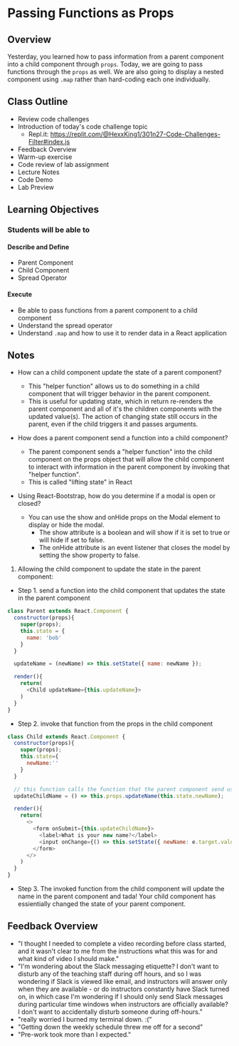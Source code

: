 # Passing Functions as Props

## Overview

Yesterday, you learned how to pass information from a parent component into a child component through `props`. Today, we are going to pass functions through the `props` as well. We are also going to display a nested component using `.map` rather than hard-coding each one individually.

## Class Outline

- Review code challenges
- Introduction of today's code challenge topic
  - Repl.it: <https://replit.com/@HexxKing1/301n27-Code-Challenges-Filter#index.js>
- Feedback Overview
- Warm-up exercise
- Code review of lab assignment
- Lecture Notes
- Code Demo
- Lab Preview

## Learning Objectives

### Students will be able to

#### Describe and Define

- Parent Component
- Child Component
- Spread Operator

#### Execute

- Be able to pass functions from a parent component to a child component
- Understand the spread operator
- Understand `.map` and how to use it to render data in a React application

## Notes

- How can a child component update the state of a parent component?
  - This "helper function" allows us to do something in a child component that will trigger behavior in the parent component.
  - This is useful for updating state, which in return re-renders the parent component and all of it's the children components with the updated value(s). The action of changing state still occurs in the parent, even if the child triggers it and passes arguments.

- How does a parent component send a function into a child component?
  - The parent component sends a "helper function" into the child component on the props object that will allow the child component to interact with information in the parent component by invoking that "helper function".
  - This is called "lifting state" in React

- Using React-Bootstrap, how do you determine if a modal is open or closed?
  - You can use the show and onHide props on the Modal element to display or hide the modal.
    - The show attribute is a boolean and will show if it is set to true or will hide if set to false.
    - The onHide attribute is an event listener that closes the model by setting the show property to false.

1. Allowing the child component to update the state in the parent component:

  - Step 1. send a function into the child component that updates the state in the parent component

  ```javaScript
  class Parent extends React.Component {
    constructor(props){
      super(props);
      this.state = {
        name: 'bob'
      }
    }

    updateName = (newName) => this.setState({ name: newName });

    render(){
      return(
        <Child updateName={this.updateName}>
      )
    }
  }
  ```

  - Step 2. invoke that function from the props in the child component
  ```javaScript
  class Child extends React.Component {
    constructor(props){
      super(props);
      this.state={
        newName:''
      }
    }

    // this function calls the function that the parent component send us with the new name as an argument
    updateChildName = () => this.props.updateName(this.state.newName);

    render(){
      return(
        <>
          <form onSubmit={this.updateChildName}>
            <label>What is your new name?</label>
            <input onChange={() => this.setState({ newName: e.target.value })} />
          </form>
        </>
      )
    }
  }
  ```

  - Step 3. The invoked function from the child component will update the name in the parent component and tada! Your child component has essientially changed the state of your parent component.


## Feedback Overview
- "I thought I needed to complete a video recording before class started, and it wasn't clear to me from the instructions what this was for and what kind of video I should make."
- "I'm wondering about the Slack messaging etiquette?  I don't want to disturb any of the teaching staff during off hours, and so I was wondering if Slack is viewed like email, and instructors will answer only when they are available - or do instructors constantly have Slack turned on, in which case I'm wondering if I should only send Slack messages during particular time windows when instructors are officially available?  I don't want to accidentally disturb someone during off-hours."
- "really worried I burned my terminal down. :("
- "Getting down the weekly schedule threw me off for a second"
- "Pre-work took more than I expected."
